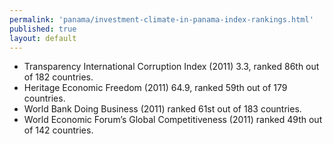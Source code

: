 ```yaml
---
permalink: 'panama/investment-climate-in-panama-index-rankings.html'
published: true
layout: default
---
```

* Transparency International Corruption Index (2011) 3.3, ranked 86th out of 182 countries.
* Heritage Economic Freedom (2011) 64.9, ranked 59th out of 179 countries.
* World Bank Doing Business (2011) ranked 61st out of 183 countries.
* World Economic Forum’s Global Competitiveness (2011) ranked 49th out of 142 countries.
